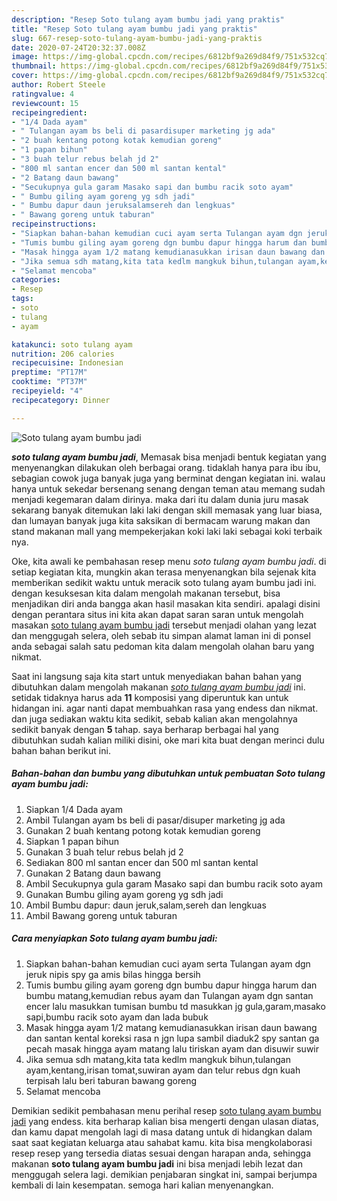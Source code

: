 ```yaml
---
description: "Resep Soto tulang ayam bumbu jadi yang praktis"
title: "Resep Soto tulang ayam bumbu jadi yang praktis"
slug: 667-resep-soto-tulang-ayam-bumbu-jadi-yang-praktis
date: 2020-07-24T20:32:37.008Z
image: https://img-global.cpcdn.com/recipes/6812bf9a269d84f9/751x532cq70/soto-tulang-ayam-bumbu-jadi-foto-resep-utama.jpg
thumbnail: https://img-global.cpcdn.com/recipes/6812bf9a269d84f9/751x532cq70/soto-tulang-ayam-bumbu-jadi-foto-resep-utama.jpg
cover: https://img-global.cpcdn.com/recipes/6812bf9a269d84f9/751x532cq70/soto-tulang-ayam-bumbu-jadi-foto-resep-utama.jpg
author: Robert Steele
ratingvalue: 4
reviewcount: 15
recipeingredient:
- "1/4 Dada ayam"
- " Tulangan ayam bs beli di pasardisuper marketing jg ada"
- "2 buah kentang potong kotak kemudian goreng"
- "1 papan bihun"
- "3 buah telur rebus belah jd 2"
- "800 ml santan encer dan 500 ml santan kental"
- "2 Batang daun bawang"
- "Secukupnya gula garam Masako sapi dan bumbu racik soto ayam"
- " Bumbu giling ayam goreng yg sdh jadi"
- " Bumbu dapur daun jeruksalamsereh dan lengkuas"
- " Bawang goreng untuk taburan"
recipeinstructions:
- "Siapkan bahan-bahan kemudian cuci ayam serta Tulangan ayam dgn jeruk nipis spy ga amis bilas hingga bersih"
- "Tumis bumbu giling ayam goreng dgn bumbu dapur hingga harum dan bumbu matang,kemudian rebus ayam dan Tulangan ayam dgn santan encer lalu masukkan tumisan bumbu td masukkan jg gula,garam,masako sapi,bumbu racik soto ayam dan lada bubuk"
- "Masak hingga ayam 1/2 matang kemudianasukkan irisan daun bawang dan santan kental koreksi rasa n jgn lupa sambil diaduk2 spy santan ga pecah masak hingga ayam matang lalu tiriskan ayam dan disuwir suwir"
- "Jika semua sdh matang,kita tata kedlm mangkuk bihun,tulangan ayam,kentang,irisan tomat,suwiran ayam dan telur rebus dgn kuah terpisah lalu beri taburan bawang goreng"
- "Selamat mencoba"
categories:
- Resep
tags:
- soto
- tulang
- ayam

katakunci: soto tulang ayam 
nutrition: 206 calories
recipecuisine: Indonesian
preptime: "PT17M"
cooktime: "PT37M"
recipeyield: "4"
recipecategory: Dinner

---
```



![Soto tulang ayam bumbu jadi](https://img-global.cpcdn.com/recipes/6812bf9a269d84f9/751x532cq70/soto-tulang-ayam-bumbu-jadi-foto-resep-utama.jpg)

<b><i>soto tulang ayam bumbu jadi</i></b>, Memasak bisa menjadi bentuk kegiatan yang menyenangkan dilakukan oleh berbagai orang. tidaklah hanya para ibu ibu, sebagian cowok juga banyak juga yang berminat dengan kegiatan ini. walau hanya untuk sekedar bersenang senang dengan teman atau memang sudah menjadi kegemaran dalam dirinya. maka dari itu dalam dunia juru masak sekarang banyak ditemukan laki laki dengan skill memasak yang luar biasa, dan lumayan banyak juga kita saksikan di bermacam warung makan dan stand makanan mall yang mempekerjakan koki laki laki sebagai koki terbaik nya.

Oke, kita awali ke pembahasan resep menu <i>soto tulang ayam bumbu jadi</i>. di setiap kegiatan kita, mungkin akan terasa menyenangkan bila sejenak kita memberikan sedikit waktu untuk meracik soto tulang ayam bumbu jadi ini. dengan kesuksesan kita dalam mengolah makanan tersebut, bisa menjadikan diri anda bangga akan hasil masakan kita sendiri. apalagi disini dengan perantara situs ini kita akan dapat saran saran untuk mengolah masakan <u>soto tulang ayam bumbu jadi</u> tersebut menjadi olahan yang lezat dan menggugah selera, oleh sebab itu simpan alamat laman ini di ponsel anda sebagai salah satu pedoman kita dalam mengolah olahan baru yang nikmat.




Saat ini langsung saja kita start untuk menyediakan bahan bahan yang dibutuhkan dalam mengolah makanan <u><i>soto tulang ayam bumbu jadi</i></u> ini. setidak tidaknya harus ada <b>11</b> komposisi yang diperuntuk kan untuk hidangan ini. agar nanti dapat membuahkan rasa yang endess dan nikmat. dan juga sediakan waktu kita sedikit, sebab kalian akan mengolahnya sedikit banyak dengan <b>5</b> tahap. saya berharap berbagai hal yang dibutuhkan sudah kalian miliki disini, oke mari kita buat dengan merinci dulu bahan bahan berikut ini.

<!--inarticleads1-->

##### Bahan-bahan dan bumbu yang dibutuhkan untuk pembuatan Soto tulang ayam bumbu jadi:

1. Siapkan 1/4 Dada ayam
1. Ambil  Tulangan ayam bs beli di pasar/disuper marketing jg ada
1. Gunakan 2 buah kentang potong kotak kemudian goreng
1. Siapkan 1 papan bihun
1. Gunakan 3 buah telur rebus belah jd 2
1. Sediakan 800 ml santan encer dan 500 ml santan kental
1. Gunakan 2 Batang daun bawang
1. Ambil Secukupnya gula garam Masako sapi dan bumbu racik soto ayam
1. Gunakan  Bumbu giling ayam goreng yg sdh jadi
1. Ambil  Bumbu dapur: daun jeruk,salam,sereh dan lengkuas
1. Ambil  Bawang goreng untuk taburan




<!--inarticleads2-->

##### Cara menyiapkan Soto tulang ayam bumbu jadi:

1. Siapkan bahan-bahan kemudian cuci ayam serta Tulangan ayam dgn jeruk nipis spy ga amis bilas hingga bersih
1. Tumis bumbu giling ayam goreng dgn bumbu dapur hingga harum dan bumbu matang,kemudian rebus ayam dan Tulangan ayam dgn santan encer lalu masukkan tumisan bumbu td masukkan jg gula,garam,masako sapi,bumbu racik soto ayam dan lada bubuk
1. Masak hingga ayam 1/2 matang kemudianasukkan irisan daun bawang dan santan kental koreksi rasa n jgn lupa sambil diaduk2 spy santan ga pecah masak hingga ayam matang lalu tiriskan ayam dan disuwir suwir
1. Jika semua sdh matang,kita tata kedlm mangkuk bihun,tulangan ayam,kentang,irisan tomat,suwiran ayam dan telur rebus dgn kuah terpisah lalu beri taburan bawang goreng
1. Selamat mencoba




Demikian sedikit pembahasan menu perihal resep <u>soto tulang ayam bumbu jadi</u> yang endess. kita berharap kalian bisa mengerti dengan ulasan diatas, dan kamu dapat mengolah lagi di masa datang untuk di hidangkan dalam saat saat kegiatan keluarga atau sahabat kamu. kita bisa mengkolaborasi resep resep yang tersedia diatas sesuai dengan harapan anda, sehingga makanan <b>soto tulang ayam bumbu jadi</b> ini bisa menjadi lebih lezat dan menggugah selera lagi. demikian penjabaran singkat ini, sampai berjumpa kembali di lain kesempatan. semoga hari kalian menyenangkan.
